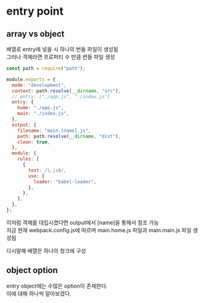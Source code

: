 # entry point

## array vs object

배열로 entry에 넣을 시 하나의 번들 파일이 생성됨  
그러나 객체라면 프로퍼티 수 만큼 번들 파일 생성

```js
const path = require("path");

module.exports = {
  mode: "development",
  context: path.resolve(__dirname, "src"),
  // entry: ["./app.js", "./index.js"]
  entry: {
    home: "./app.js",
    main: "./index.js",
  },
  output: {
    filename: "main.[name].js",
    path: path.resolve(__dirname, "dist"),
    clean: true,
  },
  module: {
    rules: [
      {
        test: /\.js$/,
        use: {
          loader: "babel-loader",
        },
      },
    ],
  },
};
```

이처럼 객체를 대입시켰다면 output에서 [name]을 통해서 참조 가능  
지금 현재 webpack.config.js에 따르며 main.home.js 파일과 main.main.js 파일 생성됨

다시말해 배열은 하나의 청크에 구성

## object option

entry object에는 수많은 option이 존재한다.  
이에 대해 하나씩 알아보겠다.
